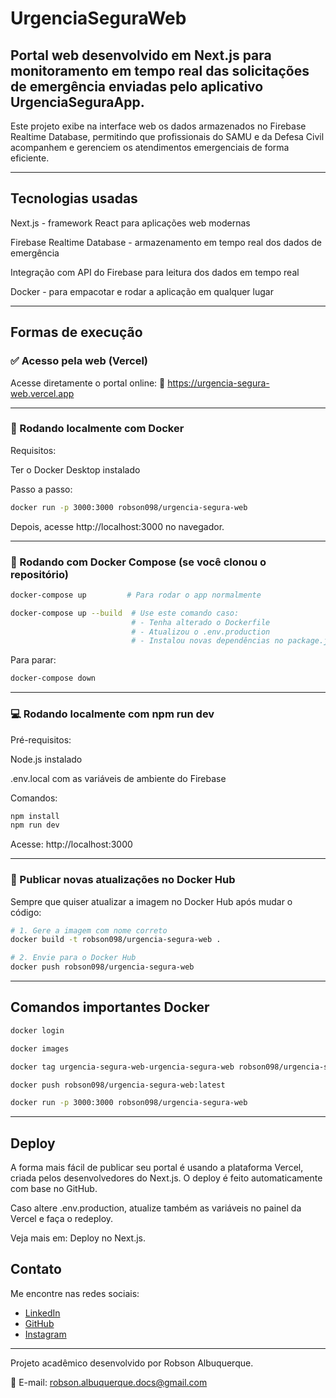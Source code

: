 # UrgenciaSeguraWeb

## Portal web desenvolvido em Next.js para monitoramento em tempo real das solicitações de emergência enviadas pelo aplicativo UrgenciaSeguraApp.

Este projeto exibe na interface web os dados armazenados no Firebase Realtime Database, permitindo que profissionais do SAMU e da Defesa Civil acompanhem e gerenciem os atendimentos emergenciais de forma eficiente.

---

## Tecnologias usadas

Next.js - framework React para aplicações web modernas

Firebase Realtime Database - armazenamento em tempo real dos dados de emergência

Integração com API do Firebase para leitura dos dados em tempo real

Docker - para empacotar e rodar a aplicação em qualquer lugar

---

## Formas de execução

### ✅ Acesso pela web (Vercel)

Acesse diretamente o portal online:
🔗 https://urgencia-segura-web.vercel.app

---

### 🧱 Rodando localmente com Docker

Requisitos:

Ter o Docker Desktop instalado

Passo a passo:

```bash
docker run -p 3000:3000 robson098/urgencia-segura-web
```

Depois, acesse http://localhost:3000 no navegador.

---

### 🐳 Rodando com Docker Compose (se você clonou o repositório)

```bash
docker-compose up         # Para rodar o app normalmente

docker-compose up --build  # Use este comando caso:
                           # - Tenha alterado o Dockerfile
                           # - Atualizou o .env.production
                           # - Instalou novas dependências no package.json
```

Para parar:

```bash
docker-compose down
```

---

### 💻 Rodando localmente com npm run dev

Pré-requisitos:

Node.js instalado

.env.local com as variáveis de ambiente do Firebase

Comandos:

```bash
npm install
npm run dev
```

Acesse: http://localhost:3000

---

### 🚀 Publicar novas atualizações no Docker Hub
Sempre que quiser atualizar a imagem no Docker Hub após mudar o código:

```bash
# 1. Gere a imagem com nome correto
docker build -t robson098/urgencia-segura-web .

# 2. Envie para o Docker Hub
docker push robson098/urgencia-segura-web
```

---

## Comandos importantes Docker

```bash
docker login
```

```bash
docker images
```

```bash
docker tag urgencia-segura-web-urgencia-segura-web robson098/urgencia-segura-web:latest
```

```bash
docker push robson098/urgencia-segura-web:latest
```

```bash
docker run -p 3000:3000 robson098/urgencia-segura-web
```

---

## Deploy

A forma mais fácil de publicar seu portal é usando a plataforma Vercel, criada pelos desenvolvedores do Next.js. O deploy é feito automaticamente com base no GitHub.

Caso altere .env.production, atualize também as variáveis no painel da Vercel e faça o redeploy.

Veja mais em: Deploy no Next.js.

## Contato
Me encontre nas redes sociais:
- [LinkedIn](https://linkedin.com/in/robson-monteiro-de-albuquerque-8b3853230)
- [GitHub](https://github.com/robsonalbuquerquedev)
- [Instagram](robson.albuquerque_cm)

---

Projeto acadêmico desenvolvido por Robson Albuquerque.

📧 E-mail: robson.albuquerque.docs@gmail.com












